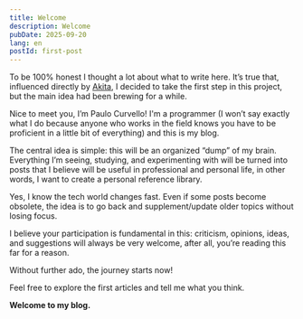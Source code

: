 ```yaml
---
title: Welcome
description: Welcome
pubDate: 2025-09-20
lang: en
postId: first-post
---
```

To be 100% honest I thought a lot about what to write here. It’s true that, influenced directly by <a href="https://akitaonrails.com" target="_blank" rel="noopener noreferrer">Akita</a>, I decided to take the first step in this project, but the main idea had been brewing for a while.

Nice to meet you, I’m Paulo Curvello! I'm a programmer (I won’t say exactly what I do because anyone who works in the field knows you have to be proficient in a little bit of everything) and this is my blog.

The central idea is simple: this will be an organized “dump” of my brain. Everything I’m seeing, studying, and experimenting with will be turned into posts that I believe will be useful in professional and personal life, in other words, I want to create a personal reference library.

Yes, I know the tech world changes fast. Even if some posts become obsolete, the idea is to go back and supplement/update older topics without losing focus.

I believe your participation is fundamental in this: criticism, opinions, ideas, and suggestions will always be very welcome, after all, you’re reading this far for a reason.

Without further ado, the journey starts now!

Feel free to explore the first articles and tell me what you think.

**Welcome to my blog.**
